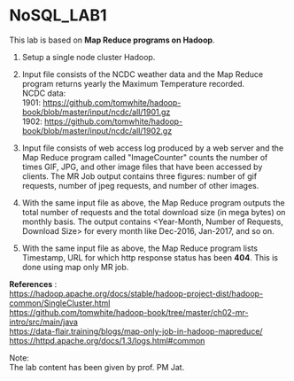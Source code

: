 # NoSQL_LAB1

This lab is based on **Map Reduce programs on Hadoop**.

1. Setup a single node cluster Hadoop.

2. Input file consists of the NCDC weather data and the Map Reduce program returns yearly the Maximum Temperature recorded. </br>
NCDC data: </br>
1901: https://github.com/tomwhite/hadoop-book/blob/master/input/ncdc/all/1901.gz </br>
1902: https://github.com/tomwhite/hadoop-book/blob/master/input/ncdc/all/1902.gz

3. Input file consists of web access log produced by a web server and the Map Reduce program called "ImageCounter" counts the number of times GIF, JPG, and other image files that have been accessed by clients. The MR Job output contains three figures: number of gif requests, number of jpeg requests, and number of other images.

4. With the same input file as above,  the Map Reduce program outputs the total number of requests and the total download size (in mega bytes) on monthly basis. The output contains <Year-Month, Number of Requests, Download Size> for every month like Dec-2016, Jan-2017, and so on.

5. With the same input file as above, the Map Reduce program lists Timestamp, URL for which http response status has been **404**. This is done using map only MR job.

**References** : </br>
https://hadoop.apache.org/docs/stable/hadoop-project-dist/hadoop-common/SingleCluster.html</br>
https://github.com/tomwhite/hadoop-book/tree/master/ch02-mr-intro/src/main/java </br>
https://data-flair.training/blogs/map-only-job-in-hadoop-mapreduce/ </br>
https://httpd.apache.org/docs/1.3/logs.html#common </br>

Note: </br>
The lab content has been given by prof. PM Jat.
